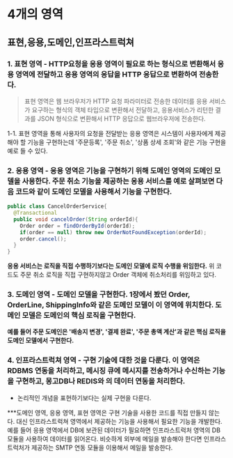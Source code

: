 # 4개의 영역

## 표현,응용,도메인,인프라스트럭쳐 

### 1. 표현 영역 - HTTP요청을 응용 영역이 필요로 하는 형식으로 변환해서 응용 영역에 전달하고 응용 영역의 응답을 HTTP 응답으로 변환하여 전송한다. 
> 표현 영역은 웹 브라우저가 HTTP 요청 파라미터로 전송한 데이터를 응용 서비스가 요구하는 형식의 객체 타입으로 변환해서 전달하고, 응용서비스가 리턴한 결과를 JSON 형식으로 변환해서 HTTP 응답으로 웹브라우저에 전송한다. 

1-1. 표현 영역을 통해 사용자의 요청을 전달받는 응용 영역은 시스템이 사용자에게 제공해야 할 기능을 구현하는데 '주문등록', '주문 취소', '상품 상세 조회'와 같은 기능 구현을 예로 들 수 있다. 



### 2. 응용 영역 - 응용 영역은 기능을 구현하기 위해 도메인 영역의 도메인 모델을 사용한다. 주문 취소 기능을 제공하는 응용 서비스를 예로 살펴보면 다음 코드와 같이 도메인 모델을 사용해서 기능을 구현한다.

```java 
public class CancelOrderService{
  @Transactional
  public void cancelOrder(String orderId){
    Order order = findOrderById(orderId);
    if(order == null) throw new OrderNotFoundException(orderId);
    order.cancel();
  }
}
```
**응용 서비스는 로직을 직접 수행하기보다는 도메인 모델에 로직 수행을 위임한다.**
위 코드도 주문 취소 로직을 직접 구현하지않고 Order 객체에 취소처리를 위임하고 있다.



### 3. 도메인 영역 - 도메인 모델을 구현한다. 1장에서 봤던 Order, OrderLine, ShippingInfo와 같은 도메인 모델이 이 영역에 위치한다. 도메인 모델은 도메인의 핵심 로직을 구현한다. 
**예를 들어 주문 도메인은 '배송지 변경', '결제 완료', '주문 총액 계산'과 같은 핵심 로직을 도메인 모델에서 구현한다.**



### 4. 인프라스트럭쳐 영역 - 구현 기술에 대한 것을 다룬다. 이 영역은 RDBMS 연동을 처리하고, 메시징 큐에 메시지를 전송하거나 수신하는 기능을 구현하고, 몽고DB나 REDIS와 의 데이터 연동을 처리한다.
- 논리적인 개념을 표현하기보다는 실제 구현을 다룬다. 



***도메인 영역, 응용 영역, 표현 영역은 구현 기술을 사용한 코드를 직접 만들지 않는다. 대신 인프라스트럭쳐 영역에서 제공하는 기능을 사용해서 필요한 기능을 개발한다. 예를 들어 응용 영역에서 DB에 보관된 데이터가 필요하면 인프라스트럭처 영역의 DB 모듈을 사용하여 데이터를 읽어온다. 비슷하게 외부에 메일을 발송해야 한다면 인프라스트럭처가 제공하는 SMTP 연동 모듈을 이용해서 메일을 발송한다. 
 
